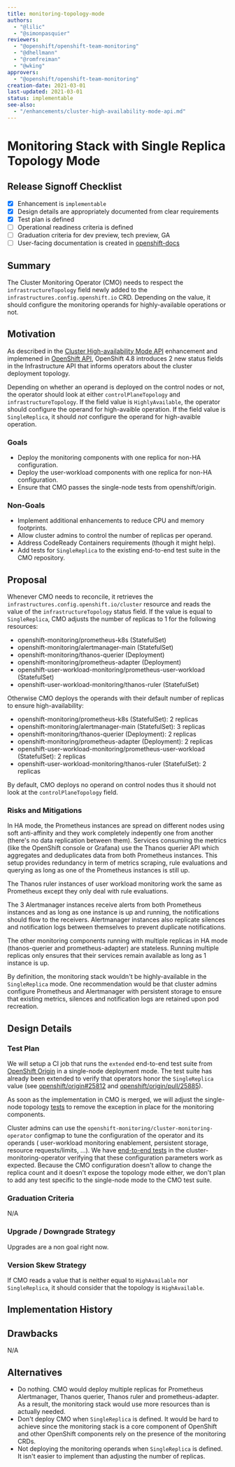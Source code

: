 ```yaml
---
title: monitoring-topology-mode
authors:
  - "@lilic"
  - "@simonpasquier"
reviewers:
  - "@openshift/openshift-team-monitoring"
  - "@dhellmann"
  - "@romfreiman"
  - "@wking"
approvers:
  - "@openshift/openshift-team-monitoring"
creation-date: 2021-03-01
last-updated: 2021-03-01
status: implementable
see-also:
  - "/enhancements/cluster-high-availability-mode-api.md"
---
```


# Monitoring Stack with Single Replica Topology Mode


## Release Signoff Checklist

- [x] Enhancement is `implementable`
- [X] Design details are appropriately documented from clear requirements
- [X] Test plan is defined
- [ ] Operational readiness criteria is defined
- [ ] Graduation criteria for dev preview, tech preview, GA
- [ ] User-facing documentation is created in [openshift-docs](https://github.com/openshift/openshift-docs/)

## Summary

The Cluster Monitoring Operator (CMO) needs to respect the
`infrastructureTopology` field newly added to the
`infrastructures.config.openshift.io` CRD. Depending on the value, it should
configure the monitoring operands for highly-available operations or not.

## Motivation

As described in the [Cluster High-availability Mode API](https://github.com/openshift/enhancements/blob/master/enhancements/single-node/cluster-high-availability-mode-api.md)
enhancement and implemened in [OpenShift API](https://github.com/openshift/api/pull/827),
OpenShift 4.8 introduces 2 new status fields in the Infrastructure API that
informs operators about the cluster deployment topology.

Depending on whether an operand is deployed on the control nodes or not, the
operator should look at either `controlPlaneTopology` and
`infrastructureTopology`. If the field value is `HighlyAvailable`, the operator
should configure the operand for high-avaible operation. If the field value is
`SingleReplica`, it should *not* configure the operand for high-avaible
operation.

### Goals

- Deploy the monitoring components with one replica for non-HA configuration.
- Deploy the user-workload components with one replica for non-HA configuration.
- Ensure that CMO passes the single-node tests from openshift/origin.

### Non-Goals

- Implement additional enhancements to reduce CPU and memory footprints.
- Allow cluster admins to control the number of replicas per operand.
- Address CodeReady Containers requirements (though it might help).
- Add tests for `SingleReplica` to the existing end-to-end test suite in the CMO repository.

## Proposal

Whenever CMO needs to reconcile, it retrieves the
`infrastructures.config.openshift.io/cluster` resource and reads the value of
the `infrastructureTopology` status field. If the value is equal to
`SingleReplica`, CMO adjusts the number of replicas to 1 for the following
resources:

* openshift-monitoring/prometheus-k8s (StatefulSet)
* openshift-monitoring/alertmanager-main (StatefulSet)
* openshift-monitoring/thanos-querier (Deployment)
* openshift-monitoring/prometheus-adapter (Deployment)
* openshift-user-workload-monitoring/prometheus-user-workload (StatefulSet)
* openshift-user-workload-monitoring/thanos-ruler (StatefulSet)

Otherwise CMO deploys the operands with their default number of replicas to
ensure high-availability:

* openshift-monitoring/prometheus-k8s (StatefulSet): 2 replicas
* openshift-monitoring/alertmanager-main (StatefulSet): 3 replicas
* openshift-monitoring/thanos-querier (Deployment): 2 replicas
* openshift-monitoring/prometheus-adapter (Deployment): 2 replicas
* openshift-user-workload-monitoring/prometheus-user-workload (StatefulSet): 2 replicas
* openshift-user-workload-monitoring/thanos-ruler (StatefulSet): 2 replicas

By default, CMO deploys no operand on control nodes thus it should not look at
the `controlPlaneTopology` field.

### Risks and Mitigations

In HA mode, the Prometheus instances are spread on different nodes using
soft anti-affinity and they work completely indepently one from another (there's no
data replication between them). Services consuming the metrics (like the
OpenShift console or Grafana) use the Thanos querier API which aggregates and
deduplicates data from both Prometheus instances. This setup provides
redundancy in term of metrics scraping, rule evaluations and querying as long
as one of the Prometheus instances is still up.

The Thanos ruler instances of user workload monitoring work the same as
Prometheus except they only deal with rule evaluations.

The 3 Alertmanager instances receive alerts from both Prometheus instances and
as long as one instance is up and running, the notifications should flow to the
receivers. Alertmanager instances also replicate silences and notification logs
between themselves to prevent duplicate notifications.

The other monitoring components running with multiple replicas in HA mode
(thanos-querier and prometheus-adapter) are stateless. Running multiple
replicas only ensures that their services remain available as long as 1
instance is up.

By definition, the monitoring stack wouldn't be highly-available in the
`SingleReplica` mode. One recommendation would be that cluster admins configure
Prometheus and Alertmanager with persistent storage to ensure that existing
metrics, silences and notification logs are retained upon pod recreation.

## Design Details

### Test Plan

We will setup a CI job that runs the `extended` end-to-end test suite from
[OpenShift Origin](https://github.com/openshift/origin) in a single-node
deployment mode. The test suite has already been extended to verify that
operators honor the `SingleReplica` value (see
[openshift/origin#25812](https://github.com/openshift/origin/pull/25812) and
[openshift/origin/pull/25885](https://github.com/openshift/origin/pull/25885)).

As soon as the implementation in CMO is merged, we will adjust the single-node
topology
[tests](https://github.com/openshift/origin/blob/master/test/extended/single_node/topology.go)
to remove the exception in place for the monitoring components.

Cluster admins can use the `openshift-monitoring/cluster-monitoring-operator`
configmap to tune the configuration of the operator and its operands (
user-workload monitoring enablement, persistent storage, resource
requests/limits, ...). We have [end-to-end tests](https://github.com/openshift/cluster-monitoring-operator/tree/master/test/e2e)
in the cluster-monitoring-operator verifying that these configuration
parameters work as expected. Because the CMO configuration doesn't allow to
change the replica count and it doesn't expose the topology mode either, we
don't plan to add any test specific to the single-node mode to the CMO test
suite.

### Graduation Criteria

N/A

### Upgrade / Downgrade Strategy

Upgrades are a non goal right now.

### Version Skew Strategy

If CMO reads a value that is neither equal to `HighAvailable` nor
`SingleReplica`, it should consider that the topology is `HighAvailable`.

## Implementation History

## Drawbacks

N/A

## Alternatives

* Do nothing. CMO would deploy multiple replicas for Prometheus Alertmanager,
  Thanos querier, Thanos ruler and prometheus-adapter. As a result, the
  monitoring stack would use more resources than is actually needed.
* Don't deploy CMO when `SingleReplica` is defined. It would be hard to
  achieve since the monitoring stack is a core component of OpenShift and other
  OpenShift components rely on the presence of the monitoring CRDs.
* Not deploying the monitoring operands when `SingleReplica` is defined. It
  isn't easier to implement than adjusting the number of replicas.
